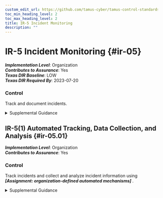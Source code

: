 ```yaml
---
custom_edit_url: https://github.com/tamus-cyber/tamus-control-standards/tree/main/content/tamus.edu/TAMUS_profile.yaml
toc_min_heading_level: 2
toc_max_heading_level: 2
title: IR-5 Incident Monitoring
description: ""
---
```


# IR-5 Incident Monitoring {#ir-05}

_**Implementation Level**_: Organization\
_**Contributes to Assurance**_: Yes\
_**Texas DIR Baseline**_: LOW\
_**Texas DIR Required By**_: 2023-07-20

### Control

Track and document incidents.


<details><summary>Supplemental Guidance</summary>Documenting incidents includes maintaining records about each incident, the status of the incident, and other pertinent information necessary for forensics as well as evaluating incident details, trends, and handling. Incident information can be obtained from a variety of sources, including network monitoring, incident reports, incident response teams, user complaints, supply chain partners, audit monitoring, physical access monitoring, and user and administrator reports. [IR-4](/catalog/ir/ir-04) provides information on the types of incidents that are appropriate for monitoring.</details>


## IR-5(1) Automated Tracking, Data Collection, and Analysis {#ir-05.01}

_**Implementation Level**_: Organization\
_**Contributes to Assurance**_: Yes

### Control

Track incidents and collect and analyze incident information using <strong title="ir-5.1_prm_1"> <em>[Assignment: organization-defined automated mechanisms]</em> </strong>.


<details><summary>Supplemental Guidance</summary>Automated mechanisms for tracking incidents and collecting and analyzing incident information include Computer Incident Response Centers or other electronic databases of incidents and network monitoring devices.</details>
